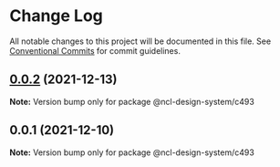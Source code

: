 # Change Log

All notable changes to this project will be documented in this file.
See [Conventional Commits](https://conventionalcommits.org) for commit guidelines.

## [0.0.2](https://github.ncl.com/rromero/ncl-design-system/compare/@ncl-design-system/c493@0.0.1...@ncl-design-system/c493@0.0.2) (2021-12-13)

**Note:** Version bump only for package @ncl-design-system/c493





## 0.0.1 (2021-12-10)

**Note:** Version bump only for package @ncl-design-system/c493
